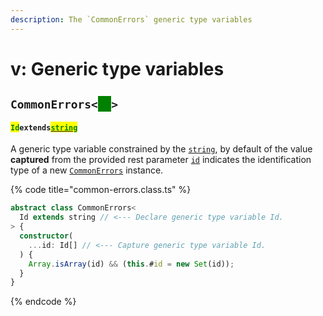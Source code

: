 ```yaml
---
description: The `CommonErrors` generic type variables
---
```


# v: Generic type variables

## `CommonErrors<`<mark style="color:green;background-color:green;">`Id`</mark>`>` <a href="#wrap-opening" id="wrap-opening"></a>

#### <mark style="color:green;">`Id`</mark>`extends`[<mark style="color:green;">`string`</mark>](https://www.typescriptlang.org/docs/handbook/basic-types.html#string)

​A generic type variable constrained by the [`string`](https://developer.mozilla.org/en-US/docs/Web/JavaScript/Reference/Global\_Objects/String), by default of the value **captured** from the provided rest parameter [`id`](../commonerror/constructor.md#id-id) indicates the identification type of a new [`CommonErrors`](broken-reference) instance.

{% code title="common-errors.class.ts" %}
```typescript
abstract class CommonErrors<
  Id extends string // <--- Declare generic type variable Id.
> {
  constructor(
    ...id: Id[] // <--- Capture generic type variable Id.
  ) {
    Array.isArray(id) && (this.#id = new Set(id));
  }
}
```
{% endcode %}

